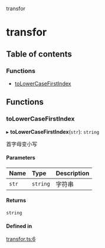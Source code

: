transfor

# transfor

## Table of contents

### Functions

- [toLowerCaseFirstIndex](README.md#tolowercasefirstindex)

## Functions

### toLowerCaseFirstIndex

▸ **toLowerCaseFirstIndex**(`str`): `string`

首字母变小写

#### Parameters

| Name | Type | Description |
| :------ | :------ | :------ |
| `str` | `string` | 字符串 |

#### Returns

`string`

#### Defined in

[transfor.ts:6](https://github.com/xizher/nhz-utils/blob/4645c67/src/transfor/transfor.ts#L6)
